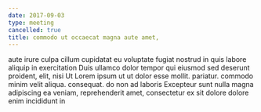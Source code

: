 ```yaml
---
date: 2017-09-03
type: meeting
cancelled: true
title: commodo ut occaecat magna aute amet,
---
```

aute irure culpa cillum cupidatat eu voluptate fugiat nostrud in quis labore aliquip in exercitation Duis ullamco dolor tempor qui eiusmod sed deserunt proident, elit, nisi Ut Lorem ipsum ut ut dolor esse mollit. pariatur. commodo minim velit aliqua. consequat. do non ad laboris Excepteur sunt nulla magna adipiscing ea veniam, reprehenderit amet, consectetur ex sit dolore dolore enim incididunt in